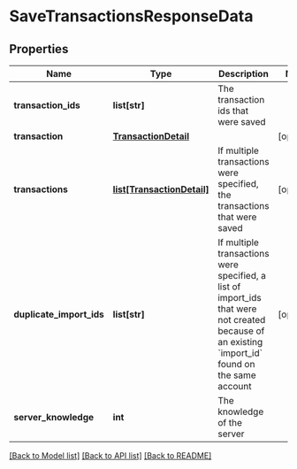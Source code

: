 # SaveTransactionsResponseData

## Properties
Name | Type | Description | Notes
------------ | ------------- | ------------- | -------------
**transaction_ids** | **list[str]** | The transaction ids that were saved | 
**transaction** | [**TransactionDetail**](TransactionDetail.md) |  | [optional] 
**transactions** | [**list[TransactionDetail]**](TransactionDetail.md) | If multiple transactions were specified, the transactions that were saved | [optional] 
**duplicate_import_ids** | **list[str]** | If multiple transactions were specified, a list of import_ids that were not created because of an existing &#x60;import_id&#x60; found on the same account | [optional] 
**server_knowledge** | **int** | The knowledge of the server | 

[[Back to Model list]](../README.md#documentation-for-models) [[Back to API list]](../README.md#documentation-for-api-endpoints) [[Back to README]](../README.md)


